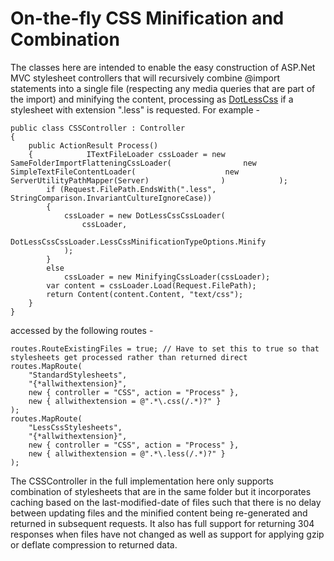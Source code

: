 # On-the-fly CSS Minification and Combination

The classes here are intended to enable the easy construction of ASP.Net MVC stylesheet controllers that will recursively combine @import statements into a single file (respecting any media queries that are part of the import) and minifying the content, processing as [DotLessCss](http://http://www.dotlesscss.org) if a stylesheet with extension ".less" is requested. For example -

    public class CSSController : Controller
    {
        public ActionResult Process()
        {            ITextFileLoader cssLoader = new SameFolderImportFlatteningCssLoader(                new SimpleTextFileContentLoader(                    new ServerUtilityPathMapper(Server)                )            );
            if (Request.FilePath.EndsWith(".less", StringComparison.InvariantCultureIgnoreCase))
            {
                cssLoader = new DotLessCssCssLoader(
                    cssLoader,
                    DotLessCssCssLoader.LessCssMinificationTypeOptions.Minify
                );
            }
            else
                cssLoader = new MinifyingCssLoader(cssLoader);
            var content = cssLoader.Load(Request.FilePath);
            return Content(content.Content, "text/css");
        }
    }

accessed by the following routes -

    routes.RouteExistingFiles = true; // Have to set this to true so that stylesheets get processed rather than returned direct
    routes.MapRoute(
        "StandardStylesheets",
        "{*allwithextension}",
        new { controller = "CSS", action = "Process" },
        new { allwithextension = @".*\.css(/.*)?" }
    );
    routes.MapRoute(
        "LessCssStylesheets",
        "{*allwithextension}",
        new { controller = "CSS", action = "Process" },
        new { allwithextension = @".*\.less(/.*)?" }
    );

The CSSController in the full implementation here only supports combination of stylesheets that are in the same folder but it incorporates caching based on the last-modified-date of files such that there is no delay between updating files and the minified content being re-generated and returned in subsequent requests. It also has full support for returning 304 responses when files have not changed as well as support for applying gzip or deflate compression to returned data.